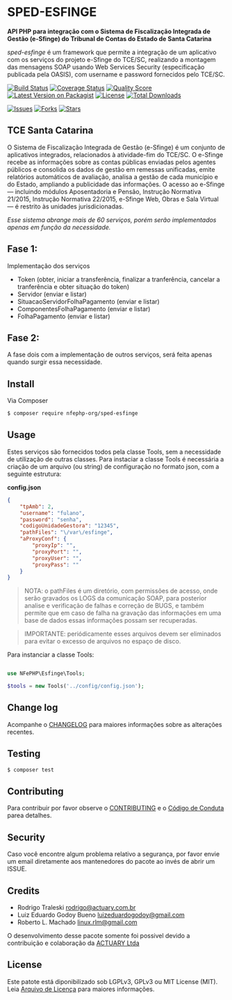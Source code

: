# SPED-ESFINGE

**API PHP para integração com o Sistema de Fiscalização Integrada de Gestão (e-Sfinge) do Tribunal de Contas do Estado de Santa Catarina**

*sped-esfinge* é um framework que permite a integração de um aplicativo com os serviços do projeto e-Sfinge do TCE/SC, realizando a montagem das mensagens SOAP usando Web Services Security (especificação publicada pela OASIS), com username e password fornecidos pelo TCE/SC.

[![Build Status][ico-travis]][link-travis]
[![Coverage Status][ico-scrutinizer]][link-scrutinizer]
[![Quality Score][ico-code-quality]][link-code-quality]
[![Latest Version on Packagist][ico-version]][link-packagist]
[![License][ico-license]][link-packagist]
[![Total Downloads][ico-downloads]][link-downloads]

[![Issues][ico-issues]][link-issues]
[![Forks][ico-forks]][link-forks]
[![Stars][ico-stars]][link-stars]


## TCE Santa Catarina

O Sistema de Fiscalização Integrada de Gestão (e-Sfinge) é um conjunto de aplicativos integrados, relacionados à atividade-fim do TCE/SC. O e-Sfinge recebe as informações sobre as contas públicas enviadas pelos agentes públicos e consolida os dados de gestão em remessas unificadas, emite relatórios automáticos de avaliação, analisa a gestão de cada município e do Estado, ampliando a publicidade das informações.
O acesso ao e-Sfinge — incluindo módulos Aposentadoria e Pensão, Instrução Normativa 21/2015, Instrução Normativa 22/2015, e-Sfinge Web, Obras e Sala Virtual — é restrito às unidades jurisdicionadas.

*Esse sistema abrange mais de 60 serviços, porém serão implementados apenas em função da necessidade.*

## Fase 1:

Implementação dos serviços 

- Token (obter, iniciar a transferência, finalizar a tranferência, cancelar a tranferência e obter situação do token)
- Servidor (enviar e listar)
- SituacaoServidorFolhaPagamento (enviar e listar)
- ComponentesFolhaPagamento (enviar e listar)
- FolhaPagamento (enviar e listar)

## Fase 2:

A fase dois com a implementação de outros serviços, será feita apenas quando surgir essa necessidade.

## Install

Via Composer

``` bash
$ composer require nfephp-org/sped-esfinge
```

## Usage

Estes serviços são fornecidos todos pela classe Tools, sem a necessidade de utilização de outras classes.
Para instaciar a classe Tools é necessária a criação de um arquivo (ou string) de configuração no formato json, com a seguinte estrutura:

**config.json**
```json
{
    "tpAmb": 2,
    "username": "fulano",
    "password": "senha",
    "codigoUnidadeGestora": "12345",
    "pathFiles": "\/var\/esfinge",
    "aProxyConf": {
        "proxyIp": "",
        "proxyPort": "",
        "proxyUser": "",
        "proxyPass": ""
    }
}
```
> NOTA: o pathFiles é um diretório, com permissões de acesso, onde serão gravados os LOGS da comunicação SOAP, para posterior analise e verificação de falhas e correção de BUGS, e também permite que em caso de falha na gravação das informações em uma base de dados essas informações possam ser recuperadas.

> IMPORTANTE: periódicamente esses arquivos devem ser eliminados para evitar o excesso de arquivos no espaço de disco.  

Para instanciar a classe Tools:

```php

use NFePHP\Esfinge\Tools;

$tools = new Tools('../config/config.json');

```

## Change log

Acompanhe o [CHANGELOG](CHANGELOG.md) para maiores informações sobre as alterações recentes.

## Testing

``` bash
$ composer test
```

## Contributing

Para contribuir por favor observe o [CONTRIBUTING](CONTRIBUTING.md) e o  [Código de Conduta](CONDUCT.md) parea detalhes.

## Security

Caso você encontre algum problema relativo a segurança, por favor envie um email diretamente aos mantenedores do pacote ao invés de abrir um ISSUE.

## Credits

- Rodrigo Traleski <rodrigo@actuary.com.br>
- Luiz Eduardo Godoy Bueno <luizeduardogodoy@gmail.com>
- Roberto L. Machado <linux.rlm@gmail.com>

O desenvolvimento desse pacote somente foi possivel devido a contribuição e colaboração da 
[ACTUARY Ltda](http://www.actuary.com.br/v2/informatica/index.php) 

## License

Este patote está diponibilizado sob LGPLv3, GPLv3 ou MIT License (MIT). Leia  [Arquivo de Licença](LICENSE.md) para maiores informações.

[ico-stars]: https://img.shields.io/github/stars/nfephp-org/sped-esfinge.svg?style=flat-square
[ico-forks]: https://img.shields.io/github/forks/nfephp-org/sped-esfinge.svg?style=flat-square
[ico-issues]: https://img.shields.io/github/issues/nfephp-org/sped-esfinge.svg?style=flat-square
[ico-travis]: https://img.shields.io/travis/nfephp-org/sped-esfinge/master.svg?style=flat-square
[ico-scrutinizer]: https://img.shields.io/scrutinizer/coverage/g/nfephp-org/sped-esfinge.svg?style=flat-square
[ico-code-quality]: https://img.shields.io/scrutinizer/g/nfephp-org/sped-esfinge.svg?style=flat-square
[ico-downloads]: https://img.shields.io/packagist/dt/nfephp-org/sped-esfinge.svg?style=flat-square
[ico-version]: https://img.shields.io/packagist/v/nfephp-org/sped-esfinge.svg?style=flat-square
[ico-license]: https://poser.pugx.org/nfephp-org/nfephp/license.svg?style=flat-square

[link-packagist]: https://packagist.org/packages/nfephp-org/sped-esfinge
[link-travis]: https://travis-ci.org/nfephp-org/sped-esfinge
[link-scrutinizer]: https://scrutinizer-ci.com/g/nfephp-org/sped-esfinge/code-structure
[link-code-quality]: https://scrutinizer-ci.com/g/nfephp-org/sped-esfinge
[link-downloads]: https://packagist.org/packages/nfephp-org/sped-esfinge
[link-author]: https://github.com/nfephp-org
[link-issues]: https://github.com/nfephp-org/sped-esfinge/issues
[link-forks]: https://github.com/nfephp-org/sped-esfinge/network
[link-stars]: https://github.com/nfephp-org/sped-esfinge/stargazers
